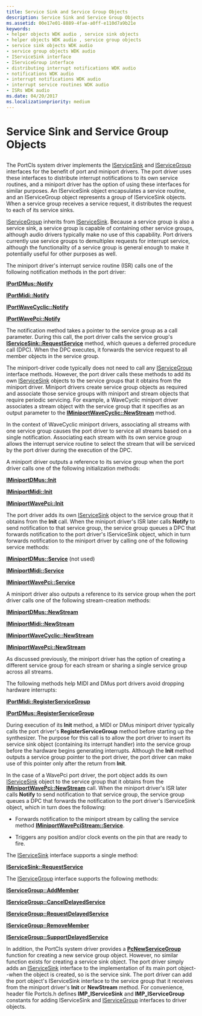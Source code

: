 ```yaml
---
title: Service Sink and Service Group Objects
description: Service Sink and Service Group Objects
ms.assetid: 00e17e01-8889-4fae-a0ff-e110d7a9b21e
keywords:
- helper objects WDK audio , service sink objects
- helper objects WDK audio , service group objects
- service sink objects WDK audio
- service group objects WDK audio
- IServiceSink interface
- IServiceGroup interface
- distributing interrupt notifications WDK audio
- notifications WDK audio
- interrupt notifications WDK audio
- interrupt service routines WDK audio
- ISRs WDK audio
ms.date: 04/20/2017
ms.localizationpriority: medium
---
```


# Service Sink and Service Group Objects


## <span id="service_sink_and_service_group_objects"></span><span id="SERVICE_SINK_AND_SERVICE_GROUP_OBJECTS"></span>


The PortCls system driver implements the [IServiceSink](https://docs.microsoft.com/windows-hardware/drivers/ddi/portcls/nn-portcls-iservicesink) and [IServiceGroup](https://docs.microsoft.com/windows-hardware/drivers/ddi/portcls/nn-portcls-iservicegroup) interfaces for the benefit of port and miniport drivers. The port driver uses these interfaces to distribute interrupt notifications to its own service routines, and a miniport driver has the option of using these interfaces for similar purposes. An IServiceSink object encapsulates a service routine, and an IServiceGroup object represents a group of IServiceSink objects. When a service group receives a service request, it distributes the request to each of its service sinks.

[IServiceGroup](https://docs.microsoft.com/windows-hardware/drivers/ddi/portcls/nn-portcls-iservicegroup) inherits from [IServiceSink](https://docs.microsoft.com/windows-hardware/drivers/ddi/portcls/nn-portcls-iservicesink). Because a service group is also a service sink, a service group is capable of containing other service groups, although audio drivers typically make no use of this capability. Port drivers currently use service groups to demultiplex requests for interrupt service, although the functionality of a service group is general enough to make it potentially useful for other purposes as well.

The miniport driver's interrupt service routine (ISR) calls one of the following notification methods in the port driver:

[**IPortDMus::Notify**](https://docs.microsoft.com/windows-hardware/drivers/ddi/dmusicks/nf-dmusicks-iportdmus-notify)

[**IPortMidi::Notify**](https://docs.microsoft.com/windows-hardware/drivers/ddi/portcls/nf-portcls-iportmidi-notify)

[**IPortWaveCyclic::Notify**](https://docs.microsoft.com/windows-hardware/drivers/ddi/portcls/nf-portcls-iportwavecyclic-notify)

[**IPortWavePci::Notify**](https://docs.microsoft.com/windows-hardware/drivers/ddi/portcls/nf-portcls-iportwavepci-notify)

The notification method takes a pointer to the service group as a call parameter. During this call, the port driver calls the service group's [**IServiceSink::RequestService**](https://docs.microsoft.com/windows-hardware/drivers/ddi/portcls/nf-portcls-iservicesink-requestservice) method, which queues a deferred procedure call (DPC). When the DPC executes, it forwards the service request to all member objects in the service group.

The miniport-driver code typically does not need to call any [IServiceGroup](https://docs.microsoft.com/windows-hardware/drivers/ddi/portcls/nn-portcls-iservicegroup) interface methods. However, the port driver calls these methods to add its own [IServiceSink](https://docs.microsoft.com/windows-hardware/drivers/ddi/portcls/nn-portcls-iservicesink) objects to the service groups that it obtains from the miniport driver. Miniport drivers create service group objects as required and associate those service groups with miniport and stream objects that require periodic servicing. For example, a WaveCyclic miniport driver associates a stream object with the service group that it specifies as an output parameter to the [**IMiniportWaveCyclic::NewStream**](https://docs.microsoft.com/windows-hardware/drivers/ddi/portcls/nf-portcls-iminiportwavecyclic-newstream) method.

In the context of WaveCyclic miniport drivers, associating all streams with one service group causes the port driver to service all streams based on a single notification. Associating each stream with its own service group allows the interrupt service routine to select the stream that will be serviced by the port driver during the execution of the DPC.

A miniport driver outputs a reference to its service group when the port driver calls one of the following initialization methods:

[**IMiniportDMus::Init**](https://docs.microsoft.com/windows-hardware/drivers/ddi/dmusicks/nf-dmusicks-iminiportdmus-init)

[**IMiniportMidi::Init**](https://docs.microsoft.com/windows-hardware/drivers/ddi/portcls/nf-portcls-iminiportmidi-init)

[**IMiniportWavePci::Init**](https://docs.microsoft.com/windows-hardware/drivers/ddi/portcls/nf-portcls-iminiportwavepci-init)

The port driver adds its own [IServiceSink](https://docs.microsoft.com/windows-hardware/drivers/ddi/portcls/nn-portcls-iservicesink) object to the service group that it obtains from the **Init** call. When the miniport driver's ISR later calls **Notify** to send notification to that service group, the service group queues a DPC that forwards notification to the port driver's IServiceSink object, which in turn forwards notification to the miniport driver by calling one of the following service methods:

[**IMiniportDMus::Service**](https://docs.microsoft.com/windows-hardware/drivers/ddi/dmusicks/nf-dmusicks-iminiportdmus-service) (not used)

[**IMiniportMidi::Service**](https://docs.microsoft.com/windows-hardware/drivers/ddi/portcls/nf-portcls-iminiportmidi-service)

[**IMiniportWavePci::Service**](https://docs.microsoft.com/windows-hardware/drivers/ddi/portcls/nf-portcls-iminiportwavepci-service)

A miniport driver also outputs a reference to its service group when the port driver calls one of the following stream-creation methods:

[**IMiniportDMus::NewStream**](https://docs.microsoft.com/windows-hardware/drivers/ddi/dmusicks/nf-dmusicks-iminiportdmus-newstream)

[**IMiniportMidi::NewStream**](https://docs.microsoft.com/windows-hardware/drivers/ddi/portcls/nf-portcls-iminiportmidi-newstream)

[**IMiniportWaveCyclic::NewStream**](https://docs.microsoft.com/windows-hardware/drivers/ddi/portcls/nf-portcls-iminiportwavecyclic-newstream)

[**IMiniportWavePci::NewStream**](https://docs.microsoft.com/windows-hardware/drivers/ddi/portcls/nf-portcls-iminiportwavepci-newstream)

As discussed previously, the miniport driver has the option of creating a different service group for each stream or sharing a single service group across all streams.

The following methods help MIDI and DMus port drivers avoid dropping hardware interrupts:

[**IPortMidi::RegisterServiceGroup**](https://docs.microsoft.com/windows-hardware/drivers/ddi/portcls/nf-portcls-iportmidi-registerservicegroup)

[**IPortDMus::RegisterServiceGroup**](https://docs.microsoft.com/windows-hardware/drivers/ddi/dmusicks/nf-dmusicks-iportdmus-registerservicegroup)

During execution of its **Init** method, a MIDI or DMus miniport driver typically calls the port driver's **RegisterServiceGroup** method before starting up the synthesizer. The purpose for this call is to allow the port driver to insert its service sink object (containing its interrupt handler) into the service group before the hardware begins generating interrupts. Although the **Init** method outputs a service group pointer to the port driver, the port driver can make use of this pointer only after the return from **Init**.

In the case of a WavePci port driver, the port object adds its own [IServiceSink](https://docs.microsoft.com/windows-hardware/drivers/ddi/portcls/nn-portcls-iservicesink) object to the service group that it obtains from the [**IMiniportWavePci::NewStream**](https://docs.microsoft.com/windows-hardware/drivers/ddi/portcls/nf-portcls-iminiportwavepci-newstream) call. When the miniport driver's ISR later calls **Notify** to send notification to that service group, the service group queues a DPC that forwards the notification to the port driver's IServiceSink object, which in turn does the following:

-   Forwards notification to the miniport stream by calling the service method [**IMiniportWavePciStream::Service**](https://docs.microsoft.com/windows-hardware/drivers/ddi/portcls/nf-portcls-iminiportwavepcistream-service).

-   Triggers any position and/or clock events on the pin that are ready to fire.

The [IServiceSink](https://docs.microsoft.com/windows-hardware/drivers/ddi/portcls/nn-portcls-iservicesink) interface supports a single method:

[**IServiceSink::RequestService**](https://docs.microsoft.com/windows-hardware/drivers/ddi/portcls/nf-portcls-iservicesink-requestservice)

The [IServiceGroup](https://docs.microsoft.com/windows-hardware/drivers/ddi/portcls/nn-portcls-iservicegroup) interface supports the following methods:

[**IServiceGroup::AddMember**](https://docs.microsoft.com/windows-hardware/drivers/ddi/portcls/nf-portcls-iservicegroup-addmember)

[**IServiceGroup::CancelDelayedService**](https://docs.microsoft.com/windows-hardware/drivers/ddi/portcls/nf-portcls-iservicegroup-canceldelayedservice)

[**IServiceGroup::RequestDelayedService**](https://docs.microsoft.com/windows-hardware/drivers/ddi/portcls/nf-portcls-iservicegroup-requestdelayedservice)

[**IServiceGroup::RemoveMember**](https://docs.microsoft.com/windows-hardware/drivers/ddi/portcls/nf-portcls-iservicegroup-removemember)

[**IServiceGroup::SupportDelayedService**](https://docs.microsoft.com/windows-hardware/drivers/ddi/portcls/nf-portcls-iservicegroup-supportdelayedservice)

In addition, the PortCls system driver provides a [**PcNewServiceGroup**](https://docs.microsoft.com/windows-hardware/drivers/ddi/portcls/nf-portcls-pcnewservicegroup) function for creating a new service group object. However, no similar function exists for creating a service sink object. The port driver simply adds an [IServiceSink](https://docs.microsoft.com/windows-hardware/drivers/ddi/portcls/nn-portcls-iservicesink) interface to the implementation of its main port object--when the object is created, so is the service sink. The port driver can add the port object's IServiceSink interface to the service group that it receives from the miniport driver's **Init** or **NewStream** method. For convenience, header file Portcls.h defines **IMP\_IServiceSink** and **IMP\_IServiceGroup** constants for adding IServiceSink and [IServiceGroup](https://docs.microsoft.com/windows-hardware/drivers/ddi/portcls/nn-portcls-iservicegroup) interfaces to driver objects.

 

 




